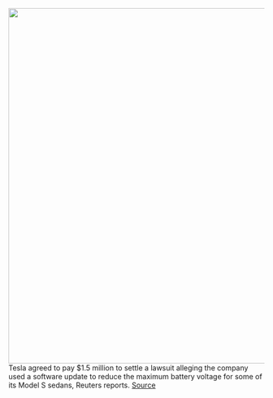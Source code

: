 <img src='https://cdn.vox-cdn.com/thumbor/GKRaPdk_q9GenAnlCAgdjhP5ctQ=/0x0:2040x1360/1200x800/filters:focal(857x517:1183x843)/cdn.vox-cdn.com/uploads/chorus_image/image/69656245/sokane_181116_3101_fremont_0004.0.jpg' width='700px' /><br/>
Tesla agreed to pay $1.5 million to settle a lawsuit alleging the company used a software update to reduce the maximum battery voltage for some of its Model S sedans, Reuters reports.
<a href='https://www.theverge.com/2021/7/30/22601832/tesla-settlement-battery-throttle-model-s-amount'> Source <a/>